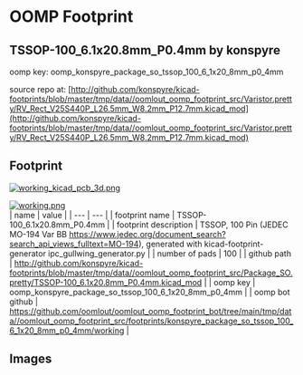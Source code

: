 # OOMP Footprint  
## TSSOP-100_6.1x20.8mm_P0.4mm  by konspyre  
  
oomp key: oomp_konspyre_package_so_tssop_100_6_1x20_8mm_p0_4mm  
  
source repo at: [http://github.com/konspyre/kicad-footprints/blob/master/tmp/data//oomlout_oomp_footprint_src/Varistor.pretty/RV_Rect_V25S440P_L26.5mm_W8.2mm_P12.7mm.kicad_mod](http://github.com/konspyre/kicad-footprints/blob/master/tmp/data//oomlout_oomp_footprint_src/Varistor.pretty/RV_Rect_V25S440P_L26.5mm_W8.2mm_P12.7mm.kicad_mod)  
## Footprint  
  
[![working_kicad_pcb_3d.png](working_kicad_pcb_3d_600.png)](working_kicad_pcb_3d.png)  
  
[![working.png](working_600.png)](working.png)  
| name | value | 
| --- | --- | 
| footprint name | TSSOP-100_6.1x20.8mm_P0.4mm | 
| footprint description | TSSOP, 100 Pin (JEDEC MO-194 Var BB https://www.jedec.org/document_search?search_api_views_fulltext=MO-194), generated with kicad-footprint-generator ipc_gullwing_generator.py | 
| number of pads | 100 | 
| github path | http://github.com/konspyre/kicad-footprints/blob/master/tmp/data//oomlout_oomp_footprint_src/Package_SO.pretty/TSSOP-100_6.1x20.8mm_P0.4mm.kicad_mod | 
| oomp key | oomp_konspyre_package_so_tssop_100_6_1x20_8mm_p0_4mm | 
| oomp bot github | https://github.com/oomlout/oomlout_oomp_footprint_bot/tree/main/tmp/data//oomlout_oomp_footprint_src/footprints/konspyre_package_so_tssop_100_6_1x20_8mm_p0_4mm/working | 
## Images  
